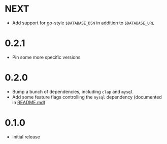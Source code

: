 NEXT
====
- Add support for go-style `$DATABASE_DSN` in addition to `$DATABASE_URL`

0.2.1
=====
- Pin some more specific versions

0.2.0
=====
- Bump a bunch of dependencies, including `clap` and `mysql`
- Add some feature flags controlling the `mysql` dependency (documented in [README.md](README.md))

0.1.0
=====
- Initial release
